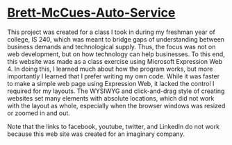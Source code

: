 # [Brett-McCues-Auto-Service](http://deedsogado.github.io/Brett-McCues-Auto-Service/default.html)

This project was created for a class I took in during my freshman year of college, IS 240, which was meant to bridge gaps of understanding between business demands and technological supply. Thus, the focus was not on web development, but on how technology can help businesses.  To this end, this website was made as a class exercise using Microsoft Expression Web 4. In doing this, I learned much about how the program works, but more importantly I learned that I prefer writing my own code. While it was faster to make a simple web page using Expression Web, it lacked the control I required for my layouts.  The WYSIWYG and click-and-drag style of creating websites set many elements with absolute locations, which did not work with the layout as whole, especially when the browser windows was resized or zoomed in and out. 

Note that the links to facebook, youtube, twitter, and LinkedIn do not work because this web site was created for an imaginary company. 
